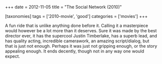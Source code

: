 +++
date = 2012-11-05
title = "The Social Network (2010)"

[taxonomies]
tags = ['2010-movie', 'good']
categories = ['movies']
+++

A fun ride that is unlike anything done before it. Calling it a
masterpiece would however be a lot more than it deserves. Sure it was
made by the best director ever, it has the supercool Justin Timberlake,
has a superb lead, and has quality acting, incredible camerawork, an
amazing script/dialog, but that is just not enough. Perhaps it was just
not gripping enough, or the story appealing enough. It ends decently,
though not in any way one would expect.

